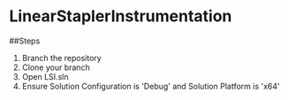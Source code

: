 # LinearStaplerInstrumentation
##Steps
1. Branch the repository
2. Clone your branch
3. Open LSI.sln
4. Ensure Solution Configuration is 'Debug' and Solution Platform is 'x64'
